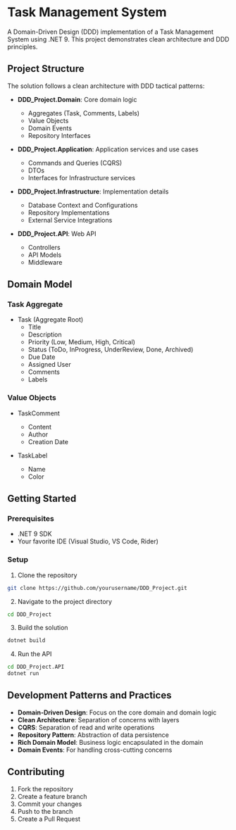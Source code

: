 # Task Management System

A Domain-Driven Design (DDD) implementation of a Task Management System using .NET 9. This project demonstrates clean architecture and DDD principles.

## Project Structure

The solution follows a clean architecture with DDD tactical patterns:

- **DDD_Project.Domain**: Core domain logic
  - Aggregates (Task, Comments, Labels)
  - Value Objects
  - Domain Events
  - Repository Interfaces
  
- **DDD_Project.Application**: Application services and use cases
  - Commands and Queries (CQRS)
  - DTOs
  - Interfaces for Infrastructure services
  
- **DDD_Project.Infrastructure**: Implementation details
  - Database Context and Configurations
  - Repository Implementations
  - External Service Integrations
  
- **DDD_Project.API**: Web API
  - Controllers
  - API Models
  - Middleware

## Domain Model

### Task Aggregate
- Task (Aggregate Root)
  - Title
  - Description
  - Priority (Low, Medium, High, Critical)
  - Status (ToDo, InProgress, UnderReview, Done, Archived)
  - Due Date
  - Assigned User
  - Comments
  - Labels

### Value Objects
- TaskComment
  - Content
  - Author
  - Creation Date
  
- TaskLabel
  - Name
  - Color

## Getting Started

### Prerequisites
- .NET 9 SDK
- Your favorite IDE (Visual Studio, VS Code, Rider)

### Setup
1. Clone the repository
```bash
git clone https://github.com/yourusername/DDD_Project.git
```

2. Navigate to the project directory
```bash
cd DDD_Project
```

3. Build the solution
```bash
dotnet build
```

4. Run the API
```bash
cd DDD_Project.API
dotnet run
```

## Development Patterns and Practices

- **Domain-Driven Design**: Focus on the core domain and domain logic
- **Clean Architecture**: Separation of concerns with layers
- **CQRS**: Separation of read and write operations
- **Repository Pattern**: Abstraction of data persistence
- **Rich Domain Model**: Business logic encapsulated in the domain
- **Domain Events**: For handling cross-cutting concerns

## Contributing

1. Fork the repository
2. Create a feature branch
3. Commit your changes
4. Push to the branch
5. Create a Pull Request 